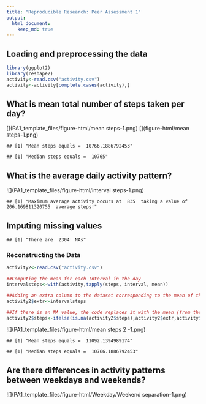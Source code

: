 ```yaml
---
title: "Reproducible Research: Peer Assessment 1"
output: 
  html_document:
    keep_md: true
---
```



## Loading and preprocessing the data

```r
library(ggplot2)
library(reshape2)
activity<-read.csv("activity.csv")
activity<-activity[complete.cases(activity),]
```

## What is mean total number of steps taken per day?
[](PA1_template_files/figure-html/mean steps-1.png)
[](figure-html/mean steps-1.png)

```
## [1] "Mean steps equals =  10766.1886792453"
```

```
## [1] "Median steps equals =  10765"
```


## What is the average daily activity pattern?
![](PA1_template_files/figure-html/interval steps-1.png)<!-- -->

```
## [1] "Maximum average activity occurs at  835  taking a value of  206.169811320755  average steps!"
```


## Imputing missing values

```
## [1] "There are  2304  NAs"
```
### Reconstructing the Data

```r
activity2<-read.csv("activity.csv")

##Computing the mean for each Interval in the day
intervalsteps<-with(activity,tapply(steps, interval, mean))

##Adding an extra column to the dataset corresponding to the mean of the specified interval
activity2$extr<-intervalsteps

##If there is an NA value, the code replaces it with the mean (from the 4th column)
activity2$steps<-ifelse(is.na(activity2$steps),activity2$extr,activity$steps) 
```

![](PA1_template_files/figure-html/mean steps 2 -1.png)<!-- -->

```
## [1] "Mean steps equals =  11092.1394989174"
```

```
## [1] "Median steps equals =  10766.1886792453"
```

## Are there differences in activity patterns between weekdays and weekends?
![](PA1_template_files/figure-html/Weekday/Weekend separation-1.png)<!-- -->

